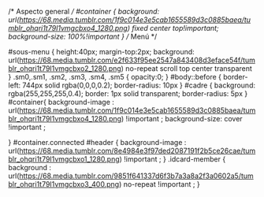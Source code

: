 /* Aspecto general */
#container {
    background: url(https://68.media.tumblr.com/1f9c014e3e5cab1655589d3c0885baea/tumblr_ohqri1t79I1vmgcbxo4_1280.png) fixed center top!important;
    background-size: 100%!important
}
/* Menú */

#sous-menu {
    height:40px;
    margin-top:2px;
    background: url(https://68.media.tumblr.com/e2f633f95ee2547a843408d3eface54f/tumblr_ohqri1t79I1vmgcbxo2_1280.png) no-repeat scroll top center transparent
}
.sm0,.sm1, .sm2, .sm3, .sm4, .sm5 {
    opacity:0;
}
#body::before {
    border-left: 744px solid rgba(0,0,0,0.2);
    border-radius: 10px
}
#cadre {
    background: rgba(255,255,255,0.4);
    border: 1px solid transparent;
    border-radius: 5px
}
#container{
background-image : url(https://68.media.tumblr.com/1f9c014e3e5cab1655589d3c0885baea/tumblr_ohqri1t79I1vmgcbxo4_1280.png) !important ;
background-size: cover !important ;

}
#container.connected #header { background-image : url(https://68.media.tumblr.com/8e4984e3f97ded2087191f2b5ce26cae/tumblr_ohqri1t79I1vmgcbxo1_1280.png) !important ;
}
.idcard-member { background : url(https://68.media.tumblr.com/9851f641337d6f3b7a3a8a2f3a0602a5/tumblr_ohqri1t79I1vmgcbxo3_400.png) no-repeat !important ;
}